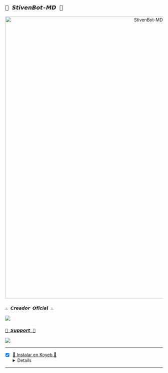 ## `🌌 𝙎𝙩𝙞𝙫𝙚𝙣𝘽𝙤𝙩-𝙈𝘿 🌌` 
<p align="center">
<img src="https://i.postimg.cc/RFMgMHV9/b554f657cecdb9add03af656908d9fab.jpg" alt="StivenBot-MD" width="900"/>
</p>

### `♨️ 𝘾𝙧𝙚𝙖𝙙𝙤𝙧 𝙊𝙛𝙞𝙘𝙞𝙖𝙡 ♨️`
<a href="https://api.whatsapp.com/send/?phone=573148624888&text=/estado&type=phone_number&app_absent=0" target="blank"><img src="https://img.shields.io/badge/𝘾𝙧𝙚𝙖𝙙𝙤𝙧-25D366?style=for-the-badge&logo=whatsapp&logoColor=white" />


### `🥏 𝙎𝙪𝙥𝙥𝙤𝙧𝙩 🥏`
<a href="https://api.whatsapp.com/send/?phone=573148624888&text=/estado&type=phone_number&app_absent=0" target="blank"><img src="https://img.shields.io/badge/𝙎𝙤𝙥𝙤𝙧𝙩𝙚_𝘽𝙤𝙩𝙨-25D366?style=for-the-badge&logo=whatsapp&logoColor=white" />

-----
- [x] 🍁 Instalar en Koyeb 🍁 <details><summary>Haga Clik Aqui</summary><[![🌌 Koyeb Bot 🌌](https://www.koyeb.com/static/images/deploy/button.svg)](https://app.koyeb.com/deploy?type=git&repository=https://github.com/tecnocris08/StivenBot-MD&branch=master&name=StivenBot-MD)></details>
-----

